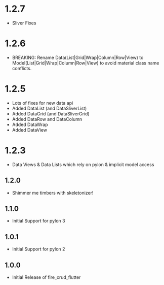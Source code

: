 # 1.2.7
* Sliver Fixes

# 1.2.6
* BREAKING: Rename Data(List|Grid|Wrap|Column|Row|View) to Model(List|Grid|Wrap|Column|Row|View) to avoid material class name conflicts.

# 1.2.5
* Lots of fixes for new data api
* Added DataList (and DataSliverList)
* Added DataGrid (and DataSliverGrid)
* Added DataRow and DataColumn
* Added DataWrap
* Added DataView

# 1.2.3
* Data Views & Data Lists which rely on pylon & implicit model access

## 1.2.0

* Shimmer me timbers with skeletonizer!

## 1.1.0

* Initial Support for pylon 3

## 1.0.1

* Initial Support for pylon 2

## 1.0.0

* Initial Release of fire_crud_flutter
